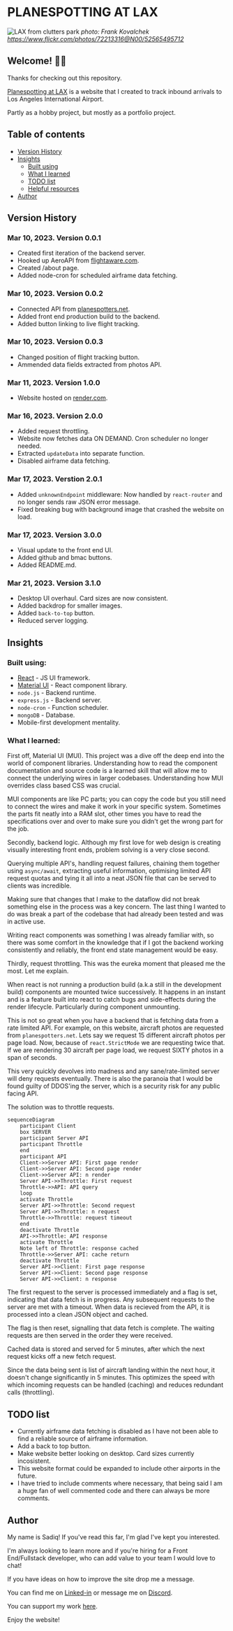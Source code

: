 # PLANESPOTTING AT LAX

![LAX from clutters park](./build/LAX.jpg)
*photo: Frank Kovalchek https://www.flickr.com/photos/72213316@N00/52565495712*

## Welcome! 👋🏾

Thanks for checking out this repository.

[Planespotting at LAX](https://planespotting-lax.onrender.com/) is a website that I created to track inbound arrivals to Los Angeles International Airport. 

Partly as a hobby project, but mostly as a portfolio project.

## Table of contents

- [Version History](#version-history)
- [Insights](#insights)
  - [Built using](#built-using)
  - [What I learned](#what-i-learned)
  - [TODO list](#todo-list)
  - [Helpful resources](#helpful-resources)
- [Author](#author)

## Version History

### Mar 10, 2023. Version 0.0.1
* Created first iteration of the backend server.
* Hooked up AeroAPI from [flightaware.com](https://flightaware.com/commercial/aeroapi).
* Created /about page.
* Added node-cron for scheduled airframe data fetching.

### Mar 10, 2023. Version 0.0.2
* Connected API from [planespotters.net](https://www.planespotters.net/photo/api).
* Added front end production build to the backend.
* Added button linking to live flight tracking.

### Mar 10, 2023. Version 0.0.3
* Changed position of flight tracking button.
* Ammended data fields extracted from photos API.

### Mar 11, 2023. Version 1.0.0
* Website hosted on [render.com](https://render.com/).

### Mar 16, 2023. Version 2.0.0
* Added request throttling.
* Website now fetches data ON DEMAND. Cron scheduler no longer needed.
* Extracted `updateData` into separate function.
* Disabled airframe data fetching. 

### Mar 17, 2023. Verstion 2.0.1
* Added `unknownEndpoint` middleware: Now handled by `react-router` and no longer sends raw JSON error message.
* Fixed breaking bug with background image that crashed the website on load.

### Mar 17, 2023. Version 3.0.0
* Visual update to the front end UI.
* Added github and bmac buttons.
* Added README.md.

### Mar 21, 2023. Version 3.1.0
* Desktop UI overhaul. Card sizes are now consistent. 
* Added backdrop for smaller images.
* Added `back-to-top` button.
* Reduced server logging.

## Insights

### Built using:
- [React](https://reactjs.org/) - JS UI framework.
- [Material UI](https://mui.com/) - React component library.
- `node.js` - Backend runtime.
- `express.js` - Backend server.
- `node-cron` - Function scheduler.
- `mongoDB` - Database.
- Mobile-first development mentality.

### What I learned:
First off, Material UI (MUI). This project was a dive off the deep end into the world of component libraries. 
Understanding how to read the component documentation and source code is a learned skill that will allow me to connect the underlying wires in larger codebases. Understanding how MUI overrides class based CSS was crucial. 

MUI components are like PC parts; you can copy the code but you still need to connect the wires and make it work in your specific system. Sometimes the parts fit neatly into a RAM slot, other times you have to read the specifications over and over to make sure you didn't get the wrong part for the job. 

Secondly, backend logic. Although my first love for web design is creating visually interesting front ends, problem solving is a very close second. 

Querying multiple API's, handling request failures, chaining them together using `async/await`, extracting useful information, optimising limited API request quotas and tying it all into a neat JSON file that can be served to clients was incredible. 

Making sure that changes that I make to the dataflow did not break something else in the process was a key concern. The last thing I wanted to do was break a part of the codebase that had already been tested and was in active use.

Writing react components was something I was already familiar with, so there was some comfort in the knowledge that if I got the backend working consistently and reliably, the front end state management would be easy. 

Thirdly, request throttling. This was the eureka moment that pleased me the most. Let me explain. 

When react is not running a production build (a.k.a still in the development build) components are mounted twice successively. It happens in an instant and is a feature built into react to catch bugs and side-effects during the render lifecycle. Particularly during component unmounting. 

This is not so great when you have a backend that is fetching data from a rate limited API. For example, on this website, aircraft photos are requested from `planespotters.net`. Lets say we request 15 different aircraft photos per page load. Now, because of `react.StrictMode` we are requesting twice that. If we are rendering 30 aircraft per page load, we request SIXTY photos in a span of seconds. 

This very quickly devolves into madness and any sane/rate-limited server will deny requests eventually. There is also the paranoia that I would be found guilty of DDOS'ing the server, which is a security risk for any public facing API.

The solution was to throttle requests. 

```mermaid
sequenceDiagram
    participant Client
    box SERVER
    participant Server API
    participant Throttle
    end
    participant API
    Client->>Server API: First page render
    Client->>Server API: Second page render
    Client->>Server API: n render
    Server API->>Throttle: First request
    Throttle->>API: API query
    loop 
    activate Throttle
    Server API->>Throttle: Second request
    Server API->>Throttle: n request
    Throttle->>Throttle: request timeout
    end
    deactivate Throttle
    API->>Throttle: API response
    activate Throttle
    Note left of Throttle: response cached
    Throttle->>Server API: cache return
    deactivate Throttle
    Server API->>Client: First page response
    Server API->>Client: Second page response
    Server API->>Client: n response
```

The first request to the server is processed immediately and a flag is set, indicating that data fetch is in progress. Any subsequent requests to the server are met with a timeout. When data is recieved from the API, it is processed into a clean JSON object and cached. 

The flag is then reset, signalling that data fetch is complete. The waiting requests are then served in the order they were received. 

Cached data is stored and served for 5 minutes, after which the next request kicks off a new fetch request. 

Since the data being sent is list of aircraft landing within the next hour, it doesn't change significantly in 5 minutes. This optimizes the speed with which incoming requests can be handled (caching) and reduces redundant calls (throttling).

## TODO list

* Currently airframe data fetching is disabled as I have not been able to find a reliable source of airframe information.
* Add a back to top button.
* Make website better looking on desktop. Card sizes currently incosistent.
* This website format could be expanded to include other airports in the future. 
* I have tried to include comments where necessary, that being said I am a huge fan of well commented code and there can always be more comments.

## Author
My name is Sadiq! If you've read this far, I'm glad I've kept you interested. 

I'm always looking to learn more and if you're hiring for a Front End/Fullstack developer, who can add value to your team I would love to chat!

If you have ideas on how to improve the site drop me a message.
 
You can find me on [Linked-in](https://www.linkedin.com/in/sadiq-pasha/) or message me on [Discord](https://discordapp.com/users/452914925745209344). 

You can support my work [here](https://www.buymeacoffee.com/sadiqpasha).

Enjoy the website!
